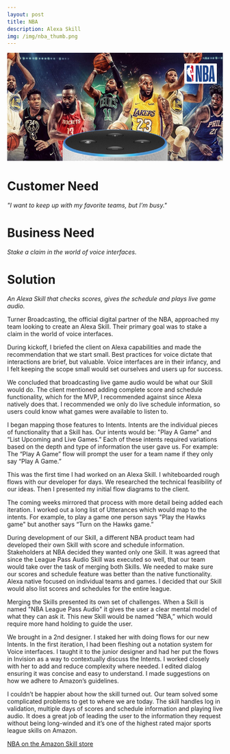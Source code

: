 ```yaml
---
layout: post
title: NBA
description: Alexa Skill
img: /img/nba_thumb.png
---
```


<img class="img_scale" src="/img/nba_cover.png"/>

# Customer Need
*"I want to keep up with my favorite teams, but I’m busy."*

# Business Need
*Stake a claim in the world of voice interfaces.*

# Solution
*An Alexa Skill that checks scores, gives the schedule and plays live game audio.*

Turner Broadcasting, the official digital partner of the NBA, approached my team looking to create an Alexa Skill. Their primary goal was to stake a claim in the world of voice interfaces.

During kickoff, I briefed the client on Alexa capabilities and made the recommendation that we start small. Best practices for voice dictate that interactions are brief, but valuable. Voice interfaces are in their infancy, and I felt keeping the scope small would set ourselves and users up for success. 

We concluded that broadcasting live game audio would be what our Skill would do. The client mentioned adding complete score and schedule functionality, which for the MVP, I recommended against since Alexa natively does that. I recommended we only do live schedule information, so users could know what games were available to listen to.

I began mapping those features to Intents. Intents are the individual pieces of functionality that a Skill has. Our intents would be: "Play A Game" and  “List Upcoming and Live Games.” Each of these intents required variations based on the depth and type of information the user gave us. For example: The “Play A Game” flow will prompt the user for a team name if they only say “Play A Game.”

This was the first time I had worked on an Alexa Skill. I whiteboarded rough flows with our developer for days. We researched the technical feasibility of our ideas. Then I presented my initial flow diagrams to the client.

The coming weeks mirrored that process with more detail being added each iteration. I worked out a long list of Utterances which would map to the intents. For example, to play a game one person says "Play the Hawks game" but another says “Turn on the Hawks game.”

During development of our Skill, a different NBA product team had developed their own Skill with score and schedule information. Stakeholders at NBA decided they wanted only one Skill. It was agreed that since the League Pass Audio Skill was executed so well, that our team would take over the task of merging both Skills. We needed to make sure our scores and schedule feature was better than the native functionality. Alexa native focused on individual teams and games. I decided that our Skill would also list scores and schedules for the entire league.

Merging the Skills presented its own set of challenges. When a Skill is named "NBA League Pass Audio" it gives the user a clear mental model of what they can ask it. This new Skill would be named “NBA,” which would require more hand holding to guide the user.

We brought in a 2nd designer. I staked her with doing flows for our new Intents. In the first iteration, I had been fleshing out a notation system for Voice interfaces. I taught it to the junior designer and had her put the flows in Invision as a way to contextually discuss the Intents. I worked closely with her to add and reduce complexity where needed. I edited dialog ensuring it was concise and easy to understand. I made suggestions on how we adhere to Amazon’s guidelines.

I couldn’t be happier about how the skill turned out. Our team solved some complicated problems to get to where we are today. The skill handles log in validation, multiple days of scores and schedule information and playing live audio. It does a great job of leading the user to the information they request without being long-winded and it’s one of the highest rated major sports league skills on Amazon.

<a href="https://www.amazon.com/NBA-Digital/dp/B073NLWBJF">NBA on the Amazon Skill store</a>


